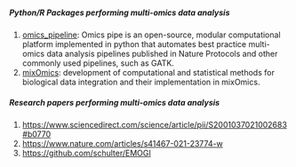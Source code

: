 ##### Python/R Packages performing multi-omics data analysis

1. [omics_pipeline](https://pypi.org/project/omics_pipe/): Omics pipe is an open-source, modular computational platform implemented in python that automates best practice multi-omics data analysis pipelines published in Nature Protocols and other commonly used pipelines, such as GATK.
2. [mixOmics](http://mixomics.org/): development of computational and statistical methods for biological data integration and their implementation in mixOmics.

##### Research papers performing multi-omics data analysis

1. https://www.sciencedirect.com/science/article/pii/S2001037021002683#b0770
2. https://www.nature.com/articles/s41467-021-23774-w
3. https://github.com/schulter/EMOGI

